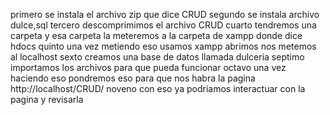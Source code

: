 primero se instala el archivo zip que dice CRUD
segundo se instala archivo dulce,sql
tercero descomprimimos el archivo CRUD
cuarto tendremos una carpeta y esa carpeta la meteremos a la carpeta de xampp donde dice hdocs
quinto una vez metiendo eso usamos xampp abrimos nos metemos al localhost
sexto creamos una base de datos llamada dulceria
septimo importamos los archivos para que pueda funcionar
octavo una vez haciendo eso pondremos eso para que nos habra la pagina http://localhost/CRUD/
noveno con eso ya podriamos interactuar con la pagina y revisarla 
